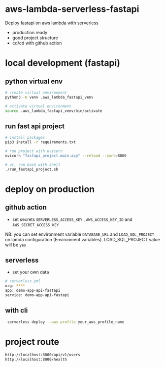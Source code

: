 # aws-lambda-serverless-fastapi
Deploy fastapi on aws lambda with serverless

* production ready
* good project structure
* cd/cd with github action

# local development (fastapi)

## python virtual env
```bash
# create virtual environment
python3 -m venv .aws_lambda_fastapi_venv

# activate virtual environment
source .aws_lambda_fastapi_venv/bin/activate
```

## run fast api project

```bash
# install packages
pip3 install -r requirements.txt

# run project with uvicorn
uvicorn "fastapi_project.main:app" --reload --port=8000

# or, run bash with shell
./run_fastapi_project.sh
```

# deploy on production

## github action 

* set secrets `SERVERLESS_ACCESS_KEY` , `AWS_ACCESS_KEY_ID` and `AWS_SECRET_ACCESS_KEY`

NB: you can set environment variable `DATABASE_URL` and `LOAD_SQL_PROJECT` on lamda configuration (Environment variables). LOAD_SQL_PROJECT value will be `yes` 

## serverless

* set your own data

```bash
# serverless.yml
org: ****
app: demo-app-api-fastapi
service: demo-app-api-fastapi
```

## with cli

```bash
 serverless deploy --aws-profile your_aws_profile_name 
```


# project route

```bash
http://localhost:8000/api/v1/users
http://localhost:8000/health
```
